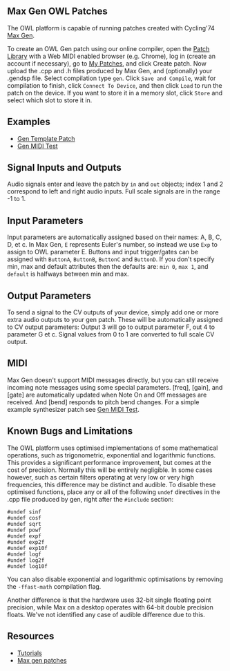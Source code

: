 ## Max Gen OWL Patches

The OWL platform is capable of running patches created with Cycling'74 [Max Gen](https://cycling74.com/tutorials/gen~-for-beginners-part-1-a-place-to-start).

To create an OWL Gen patch using our online compiler, open the [Patch Library](https://www.rebeltech.org/patch-library/) with a Web MIDI enabled browser (e.g. Chrome), log in (create an account if necessary), go to [My Patches](https://www.rebeltech.org/patch-library/patches/my-patches/), and click Create patch. Now upload the .cpp and .h files produced by Max Gen, and (optionally) your .gendsp file. Select compilation type `gen`. Click `Save and Compile`, wait for compilation to finish, click `Connect To Device`, and then click `Load` to run the patch on the device. If you want to store it in a memory slot, click `Store` and select which slot to store it in.

## Examples

* [Gen Template Patch](https://www.rebeltech.org/patch-library/patch/GenTemplate)
* [Gen MIDI Test](https://www.rebeltech.org/patch-library/patch/Gen_MIDI_Test)


## Signal Inputs and Outputs

Audio signals enter and leave the patch by `in` and `out` objects; index 1 and 2 correspond to left and right audio inputs. Full scale signals are in the range -1 to 1.


## Input Parameters

Input parameters are automatically assigned based on their names: A, B, C, D, et c. In Max Gen, `E` represents Euler's number, so instead we use `Exp` to assign to OWL parameter E. Buttons and input trigger/gates can be assigned with `ButtonA`, `ButtonB`, `ButtonC` and `ButtonD`. If you don't specify min, max and default attributes then the defaults are: `min 0`, `max 1`, and `default` is halfways between min and max.

## Output Parameters

To send a signal to the CV outputs of your device, simply add one or more extra audio outputs to your gen patch. These will be automatically assigned to CV output parameters: Output 3 will go to output parameter F, out 4 to parameter G et c. Signal values from 0 to 1 are converted to full scale CV output.


## MIDI

Max Gen doesn't support MIDI messages directly, but you can still receive incoming note messages using some special parameters. [freq], [gain], and [gate] are automatically updated when Note On and Off messages are received. And [bend] responds to pitch bend changes. For a simple example synthesizer patch see [Gen MIDI Test](https://www.rebeltech.org/patch-library/patch/Gen_MIDI_Test).

## Known Bugs and Limitations

The OWL platform uses optimised implementations of some mathematical operations, such as trigonometric, exponential and logarithmic functions. This provides a significant performance improvement, but comes at the cost of precision. Normally this will be entirely negligible. In some cases however, such as certain filters operating at very low or very high frequencies, this difference may be distinct and audible. To disable these optimised functions, place any or all of the following `undef` directives in the .cpp file produced by gen, right after the `#include` section:

```
#undef sinf
#undef cosf
#undef sqrt
#undef powf
#undef expf
#undef exp2f
#undef exp10f
#undef logf
#undef log2f
#undef log10f
```

You can also disable exponential and logarithmic optimisations by removing the `-ffast-math` compilation flag.

Another difference is that the hardware uses 32-bit single floating point precision, while Max on a desktop operates with 64-bit double precision floats. We've not identified any case of audible difference due to this.


## Resources

* [Tutorials](https://www.rebeltech.org/tutorials/)
* [Max gen patches](https://www.rebeltech.org/patch-library/patches/tags/MaxMSP)
